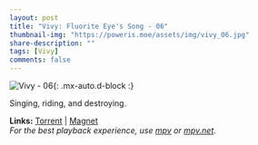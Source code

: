 ```yaml
---
layout: post
title: "Vivy: Fluorite Eye's Song - 06"
thumbnail-img: "https://poweris.moe/assets/img/vivy_06.jpg"
share-description: ""
tags: [Vivy]
comments: false
---
```


![Vivy - 06](https://poweris.moe/assets/img/vivy_06.jpg){: .mx-auto.d-block :}

Singing, riding, and destroying.
<!-- excerpt-end -->

**Links:** [Torrent](https://nyaa.si/view/1382365) | [Magnet](magnet:?xt=urn:btih:7e2ed4ba8406fd17282b854d4792145b9d7f78e6&dn=%5BYameteTomete%5D%20Vivy%20-%20Fluorite%20Eye%27s%20Song%20-%2006%20%5B310015B1%5D.mkv&tr=http%3A%2F%2Fnyaa.tracker.wf%3A7777%2Fannounce&tr=udp%3A%2F%2Fopen.stealth.si%3A80%2Fannounce&tr=udp%3A%2F%2Ftracker.opentrackr.org%3A1337%2Fannounce&tr=udp%3A%2F%2Fexodus.desync.com%3A6969%2Fannounce&tr=udp%3A%2F%2Ftracker.torrent.eu.org%3A451%2Fannounce) <br>
*For the best playback experience, use [mpv](https://mpv.io/) or [mpv.net](https://mpv-net.github.io/mpv.net-web-site/).*
